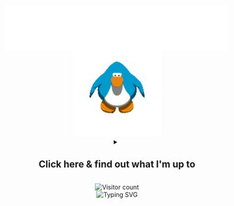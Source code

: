 <img src="images/impepebigotes-cropped.svg" align="center"/>
<div align=center>
<img src="images/penguin.gif" width=40% alt="Penguin from the game 'Club Penguin' hittin some moves"/>
</div>

<div align="center">
<details><summary align="center"><h2 align="center"><b>
Click here & find out what I'm up to</b></h2>
</summary>
<!--TODOLIST-->
<table align='center'>
<tr>
<th><b>Progress</b></th>
<th><b>Task</b></th>
<th><b>Repo</b></th>
</tr>
<tr>
<td align="center">✔️</td>
<td>Add wallpapers images list</td>
<td><a href="https://github.com/PepeBigotes/random-image">
/random-image</a></td>
</tr>
<tr>
<td align="center">✔️</td>
<td>Fix image sources</td>
<td><a href="https://github.com/PepeBigotes/random-image">
/random-image</a></td>
</tr>
<tr>
<td align="center">✔️</td>
<td>Clean up the repo</td>
<td><a href="https://github.com/PepeBigotes/improvedduckduino">
/improvedduckduino</a></td>
</tr>
<tr>
<td align="center">📝</td>
<td>Add more link lists</td>
<td><a href="https://github.com/PepeBigotes/chrome-custom-newtab">
/chrome-custom-newtab</a></td>
</tr>
<tr>
<td align="center">❌</td>
<td>Experimenting with python</td>
<td><a href="https://github.com/PepeBigotes/python-stuff">
/python-stuff</a></td>
</tr>
<tr>
<td align="center">❌</td>
<td>Create console logs and scripts for testing.</td>
<td><a href="https://github.com/PepeBigotes/random-image">
/random-image</a></td>
</tr>
</table>
<!--/TODOLIST-->
</details>
<p></p>
<div align="center">
<img alt="Visitor count" src="https://profile-counter.glitch.me/PepeBigotes/count.svg"/>
</div>
</div>

<div align="center">
<img src="https://readme-typing-svg.demolab.com?font=Comic+Neue&duration=3500&pause=2500&color=00FF00&center=true&vCenter=true&width=435&lines=Thanks+for+visiting+my+profile!;Consider+checking+my+work+while+you+are+here;Have+a+nice+day!" alt="Typing SVG" />
</div>